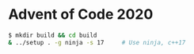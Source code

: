 # Advent of Code 2020

```sh
$ mkdir build && cd build
& ../setup . -g ninja -s 17     # Use ninja, c++17
```
